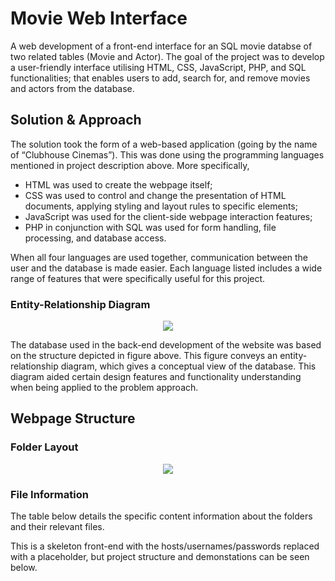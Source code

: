 # Movie Web Interface
A web development of a front-end interface for an SQL movie databse of two related tables (Movie and Actor). The goal of the project was to develop a user-friendly interface utilising HTML, CSS, JavaScript, PHP, and SQL functionalities; that enables users to add, search for, and remove movies and actors from the database.

## Solution & Approach
The solution took the form of a web-based application (going by the name of “Clubhouse Cinemas”). This was done using the programming languages mentioned in project description above. More specifically,
- HTML was used to create the webpage itself;
- CSS was used to control and change the presentation of HTML documents, applying styling and layout rules to specific elements;
- JavaScript was used for the client-side webpage interaction features;
- PHP in conjunction with SQL was used for form handling, file processing, and database access.

When all four languages are used together, communication between the user and the database is made easier. Each language listed includes a wide range of features that were specifically useful for this project. 

### Entity-Relationship Diagram
<p align="center">
  <img src="https://github.com/rubenodamo/movie-web-interface/assets/93412774/4ee3bc25-0ee0-4122-87cc-8408c8a528f8" />
</p>

The database used in the back-end development of the website was based on the structure depicted in figure above. This figure conveys an entity-relationship diagram, which gives a conceptual view of the database. This diagram aided certain design features and functionality understanding when being applied to the problem approach.

## Webpage Structure

### Folder Layout
<p align="center">
  <img src="https://github.com/rubenodamo/movie-web-interface/assets/93412774/3b7708a3-79b7-40ac-8565-8ffe696b2d74" />
</p>

### File Information
The table below details the specific content information about the folders and their relevant files.









This is a skeleton front-end with the hosts/usernames/passwords replaced with a placeholder, but project structure and demonstations can be seen below.
